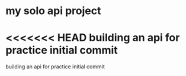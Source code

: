 # my solo api project

<<<<<<< HEAD
building an api for practice
initial commit
=======

building an api for practice
 initial commit

